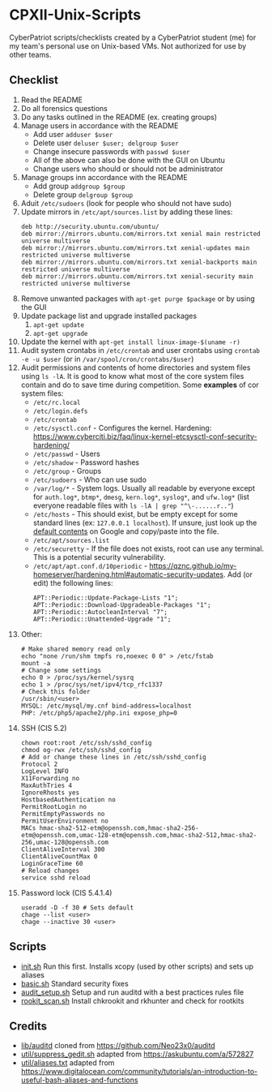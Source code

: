 # CPXII-Unix-Scripts
CyberPatriot scripts/checklists created by a CyberPatriot student (me) for my team's personal use on Unix-based VMs. Not authorized for use by other teams.
## Checklist
1. Read the README
2. Do all forensics questions
3. Do any tasks outlined in the README (ex. creating groups)
4. Manage users in accordance with the README
	* Add user `adduser $user`
	* Delete user `deluser $user; delgroup $user`
	* Change insecure passwords with `passwd $user`
	* All of the above can also be done with the GUI on Ubuntu
	* Change users who should or should not be administrator
5. Manage groups inn accordance with the README
	* Add group `addgroup $group`
	* Delete group `delgroup $group`
6. Aduit `/etc/sudoers` (look for people who should not have sudo)
7. Update mirrors in `/etc/apt/sources.list` by adding these lines:
	```
	deb http://security.ubuntu.com/ubuntu/
	deb mirror://mirrors.ubuntu.com/mirrors.txt xenial main restricted universe multiverse
	deb mirror://mirrors.ubuntu.com/mirrors.txt xenial-updates main restricted universe multiverse
	deb mirror://mirrors.ubuntu.com/mirrors.txt xenial-backports main restricted universe multiverse
	deb mirror://mirrors.ubuntu.com/mirrors.txt xenial-security main restricted universe multiverse
	```
8. Remove unwanted packages with `apt-get purge $package` or by using the GUI
9. Update package list and upgrade installed packages
	1. `apt-get update`
	2. `apt-get upgrade`
10. Update the kernel with `apt-get install linux-image-$(uname -r)`
11. Audit system crontabs in `/etc/crontab` and user crontabs using `crontab -e -u $user` (or in `/var/spool/cron/crontabs/$user`)
12. Audit permissions and contents of home directories and system files using `ls -lA`. It is good to know what most of the core system files contain and do to save time during competition. Some **examples** of cor system files:
	* `/etc/rc.local`
	* `/etc/login.defs`
	* `/etc/crontab`
	* `/etc/sysctl.conf` - Configures the kernel. Hardening: https://www.cyberciti.biz/faq/linux-kernel-etcsysctl-conf-security-hardening/
	* `/etc/passwd` - Users
	* `/etc/shadow` - Password hashes
	* `/etc/group` - Groups
	* `/etc/sudoers` - Who can use sudo
	* `/var/log/*` - System logs. Usually all readable by everyone except for `auth.log*`, `btmp*`, `dmesg`, `kern.log*`, `syslog*`, and `ufw.log*` (list everyone readable files with `ls -lA | grep "^\-......r.."`)
	* `/etc/hosts` - This should exist, but be empty except for some standard lines (ex: `127.0.0.1 localhost`). If unsure, just look up the [default contents](https://askubuntu.com/a/880272) on Google and copy/paste into the file.
	* `/etc/apt/sources.list`
	* `/etc/securetty` - If the file does not exists, root can use any terminal. This is a potential security vulnerability.
	* `/etc/apt/apt.conf.d/10periodic` - https://qznc.github.io/my-homeserver/hardening.html#automatic-security-updates. Add (or edit) the following lines:
		```
		APT::Periodic::Update-Package-Lists "1";
		APT::Periodic::Download-Upgradeable-Packages "1";
		APT::Periodic::AutocleanInterval "7";
		APT::Periodic::Unattended-Upgrade "1";
		```
13. Other:
	```
	# Make shared memory read only
	echo "none /run/shm tmpfs ro,noexec 0 0" > /etc/fstab
	mount -a
	# Change some settings
	echo 0 > /proc/sys/kernel/sysrq
	echo 1 > /proc/sys/net/ipv4/tcp_rfc1337
	# Check this folder
	/usr/sbin/<user>
	MYSQL: /etc/mysql/my.cnf bind-address=localhost
	PHP: /etc/php5/apache2/php.ini expose_php=0
	```
14. SSH (CIS 5.2)
	```
	chown root:root /etc/ssh/sshd_config
	chmod og-rwx /etc/ssh/sshd_config
	# Add or change these lines in /etc/ssh/sshd_config
	Protocol 2
	LogLevel INFO
	X11Forwarding no
	MaxAuthTries 4
	IgnoreRhosts yes
	HostbasedAuthentication no
	PermitRootLogin no
	PermitEmptyPasswords no
	PermitUserEnvironment no
	MACs hmac-sha2-512-etm@openssh.com,hmac-sha2-256-etm@openssh.com,umac-128-etm@openssh.com,hmac-sha2-512,hmac-sha2-256,umac-128@openssh.com
	ClientAliveInterval 300
	ClientAliveCountMax 0
	LoginGraceTime 60
	# Reload changes
	service sshd reload
	```
15. Password lock (CIS 5.4.1.4)
	```
	useradd -D -f 30 # Sets default
	chage --list <user>
	chage --inactive 30 <user>
	```
	

## Scripts
* [init.sh](init.sh) Run this first. Installs xcopy (used by other scripts) and sets up aliases
* [basic.sh](basic.sh) Standard security fixes
* [audit_setup.sh](audit_setup.sh) Setup and run auditd with a best practices rules file
* [rookit_scan.sh](rootkit_scan.sh) Install chkrookit and rkhunter and check for rootkits

## Credits
* [lib/auditd](lib/auditd) cloned from https://github.com/Neo23x0/auditd
* [util/suppress_gedit.sh](util/suppress_gedit.sh) adapted from https://askubuntu.com/a/572827
* [util/aliases.txt](/util/aliases.txt) adapted from https://www.digitalocean.com/community/tutorials/an-introduction-to-useful-bash-aliases-and-functions
